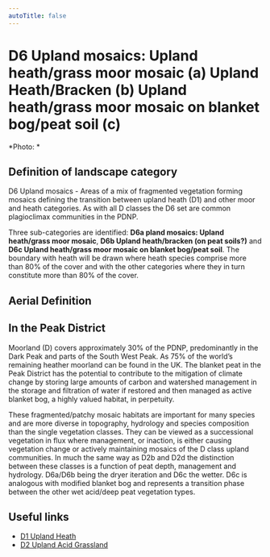 ```yaml
---
autoTitle: false
---
```


# D6 Upland mosaics: Upland heath/grass moor mosaic (a) Upland Heath/Bracken (b) Upland heath/grass moor mosaic on blanket bog/peat soil (c)


*Photo: *

## Definition of landscape category

D6 Upland mosaics - Areas of a mix of fragmented vegetation forming mosaics defining the transition between upland heath (D1) and other moor and heath categories. As with all D classes the D6 set are common plagioclimax communities in the PDNP. 

Three sub-categories are identified: **D6a pland mosaics: Upland heath/grass moor mosaic**, **D6b Upland heath/bracken (on peat soils?)** and **D6c Upland heath/grass moor mosaic on blanket bog/peat soil**. The boundary with heath will be drawn where heath species comprise more than 80% of the cover and with the other categories where they in turn constitute more than 80% of the cover.



## Aerial Definition



## In the Peak District
Moorland (D) covers approximately 30% of the PDNP, predominantly in the Dark Peak and parts of the South West Peak. As 75% of the world’s remaining heather moorland can be found in the UK. The blanket peat in the Peak District has the potential to contribute to the mitigation of climate change by storing large amounts of carbon and watershed management in the storage and filtration of water if restored and then managed as active blanket bog, a highly valued habitat, in perpetuity.

These fragmented/patchy mosaic habitats are important for many species and are more diverse in topography, hydrology and species composition than the single vegetation classes. They can be viewed as a successional vegetation in flux where management, or inaction, is either causing vegetation change or actively maintaining mosaics of the D class upland communities. In much the same way as D2b and D2d the distinction between these classes is a function of peat depth, management and hydrology. D6a/D6b being the dryer iteration and D6c the wetter. D6c is analogous with modified blanket bog and represents a transition phase between the other wet acid/deep peat vegetation types.  


## Useful links

* [D1 Upland Heath]()
* [D2 Upland Acid Grassland]()